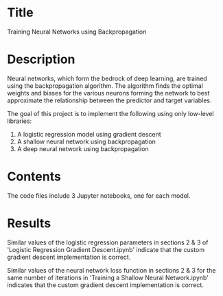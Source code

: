 # Title
Training Neural Networks using Backpropagation

# Description
Neural networks, which form the bedrock of deep learning, are trained using the backpropagation algorithm. The algorithm finds the optimal weights and biases for the various neurons forming the network to best approximate the relationship between the predictor and target variables.

The goal of this project is to implement the following using only low-level libraries:
1. A logistic regression model using gradient descent
2. A shallow neural network using backpropagation
3. A deep neural network using backpropagation

# Contents
The code files include 3 Jupyter notebooks, one for each model.

# Results
Similar values of the logistic regression parameters in sections 2 & 3 of 'Logistic Regression Gradient Descent.ipynb' indicate that the custom gradient descent implementation is correct.

Similar values of the neural network loss function in sections 2 & 3 for the same number of iterations in 'Training a Shallow Neural Network.ipynb' indicates that the custom gradient descent implementation is correct.